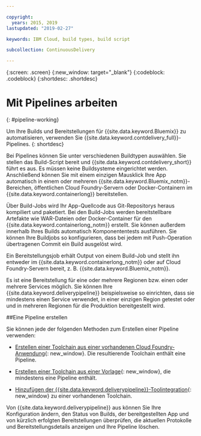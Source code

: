 ```yaml
---

copyright:
  years: 2015, 2019
lastupdated: "2019-02-27"

keywords: IBM Cloud, build types, build script

subcollection: ContinuousDelivery

---
```



{:screen: .screen}
{:new_window: target="_blank"}
{:codeblock: .codeblock}
{:shortdesc: .shortdesc}

# Mit Pipelines arbeiten 
{: #pipeline-working}

Um Ihre Builds und Bereitstellungen für {{site.data.keyword.Bluemix}} zu automatisieren, verwenden Sie {{site.data.keyword.contdelivery_full}}-Pipelines.
{: shortdesc}

Bei Pipelines können Sie unter verschiedenen Buildtypen auswählen. Sie stellen das Build-Script bereit und {{site.data.keyword.contdelivery_short}} führt es aus. Es müssen keine Buildsysteme eingerichtet werden. Anschließend können Sie mit einem einzigen Mausklick Ihre App automatisch in einem oder mehreren {{site.data.keyword.Bluemix_notm}}-Bereichen, öffentlichen Cloud Foundry-Servern oder Docker-Containern im {{site.data.keyword.containerlong}} bereitstellen.

Über Build-Jobs wird Ihr App-Quellcode aus Git-Repositorys heraus kompiliert und paketiert. Bei den Build-Jobs werden bereitstellbare Artefakte wie WAR-Dateien oder Docker-Container für den {{site.data.keyword.containerlong_notm}} erstellt. Sie können außerdem innerhalb Ihres Builds automatisch Komponententests ausführen. Sie können Ihre Buildjobs so konfigurieren, dass bei jedem mit Push-Operation übertragenen Commit ein Build ausgelöst wird.

Ein Bereitstellungsjob erhält Output von einem Build-Job und stellt ihn entweder im {{site.data.keyword.containerlong_notm}} oder auf Cloud Foundry-Servern bereit, z. B. {{site.data.keyword.Bluemix_notm}}.

Es ist eine Bereitstellung für eine oder mehrere Regionen bzw. einen oder mehrere Services möglich. Sie können Ihre {{site.data.keyword.deliverypipeline}} beispielsweise so einrichten, dass sie mindestens einen Service verwendet, in einer einzigen Region getestet oder und in mehreren Regionen für die Produktion bereitgestellt wird.

##Eine Pipeline erstellen

Sie können jede der folgenden Methoden zum Erstellen einer Pipeline verwenden:

   * [Erstellen einer Toolchain aus einer vorhandenen Cloud Foundry-Anwendung](/docs/services/ContinuousDelivery?topic=ContinuousDelivery-toolchains_getting_started#creating_a_toolchain_from_an_app){: new_window}. Die resultierende Toolchain enthält eine Pipeline.

   * [Erstellen einer Toolchain aus einer Vorlage](/docs/services/ContinuousDelivery?topic=ContinuousDelivery-toolchains_getting_started#creating_a_toolchain_from_a_template){: new_window}, die mindestens eine Pipeline enthält.

   * [Hinzufügen der {{site.data.keyword.deliverypipeline}}-Toolintegration](/docs/services/ContinuousDelivery?topic=ContinuousDelivery-integrations#deliverypipeline){: new_window} zu einer vorhandenen Toolchain.
   
Von {{site.data.keyword.deliverypipeline}} aus können Sie Ihre Konfiguration ändern, den Status von Builds, der bereitgestellten App und von kürzlich erfolgten Bereitstellungen überprüfen, die aktuellen Protokolle und Bereitstellungsdetails anzeigen und Ihre Pipeline löschen.
